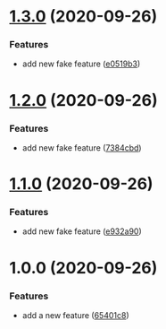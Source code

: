 # [1.3.0](https://github.com/miguelangeltorresfp/semantic-release-example/compare/v1.2.0...v1.3.0) (2020-09-26)


### Features

* add new fake feature ([e0519b3](https://github.com/miguelangeltorresfp/semantic-release-example/commit/e0519b32c39bf96bf6f5fd1bbda7f857fe5c5871))

# [1.2.0](https://github.com/miguelangeltorresfp/semantic-release-example/compare/v1.1.0...v1.2.0) (2020-09-26)


### Features

* add new fake feature ([7384cbd](https://github.com/miguelangeltorresfp/semantic-release-example/commit/7384cbdf5e07acb929c4ab7a5636352cde83aadc))

# [1.1.0](https://github.com/miguelangeltorresfp/semantic-release-example/compare/v1.0.0...v1.1.0) (2020-09-26)


### Features

* add new fake feature ([e932a90](https://github.com/miguelangeltorresfp/semantic-release-example/commit/e932a905ae54b8fb3fa63e810abe09eb69c86e31))

# 1.0.0 (2020-09-26)


### Features

* add a new feature ([65401c8](https://github.com/miguelangeltorresfp/semantic-release-example/commit/65401c85cbc09d18e32e13ab7f3f30834b9326c3))
